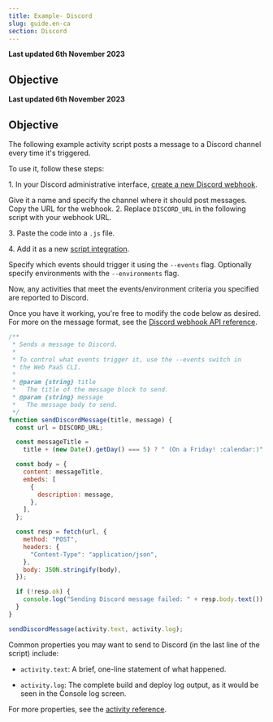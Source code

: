 ```yaml
---
title: Example- Discord
slug: guide.en-ca
section: Discord
---
```


**Last updated 6th November 2023**



## Objective  

**Last updated 6th November 2023**



## Objective  

The following example activity script posts a message to a Discord channel every time it's triggered.

To use it, follow these steps:

1\. In your Discord administrative interface, [create a new Discord webhook](https://support.discord.com/hc/en-us/articles/228383668-Intro-to-Webhooks).

   Give it a name and specify the channel where it should post messages.
  Copy the URL for the webhook.
2\. Replace `DISCORD_URL` in the following script with your webhook URL.

3\. Paste the code into a `.js` file.

4\. Add it as a new [script integration](./_index.md#installing).


   Specify which events should trigger it using the `--events` flag.
   Optionally specify environments with the `--environments` flag.

Now, any activities that meet the events/environment criteria you specified are reported to Discord.

Once you have it working, you're free to modify the code below as desired.
For more on the message format, see the [Discord webhook API reference](https://discord.com/developers/docs/resources/webhook#execute-webhook).

```javascript
/**
 * Sends a message to Discord.
 *
 * To control what events trigger it, use the --events switch in
 * the Web PaaS CLI.
 *
 * @param {string} title
 *   The title of the message block to send.
 * @param {string} message
 *   The message body to send.
 */
function sendDiscordMessage(title, message) {
  const url = DISCORD_URL;

  const messageTitle =
    title + (new Date().getDay() === 5) ? " (On a Friday! :calendar:)" : "";

  const body = {
    content: messageTitle,
    embeds: [
      {
        description: message,
      },
    ],
  };

  const resp = fetch(url, {
    method: "POST",
    headers: {
      "Content-Type": "application/json",
    },
    body: JSON.stringify(body),
  });

  if (!resp.ok) {
    console.log("Sending Discord message failed: " + resp.body.text());
  }
}

sendDiscordMessage(activity.text, activity.log);
```

Common properties you may want to send to Discord (in the last line of the script) include:

- `activity.text`: A brief, one-line statement of what happened.


- `activity.log`: The complete build and deploy log output, as it would be seen in the Console log screen.



For more properties, see the [activity reference](./reference.md).
